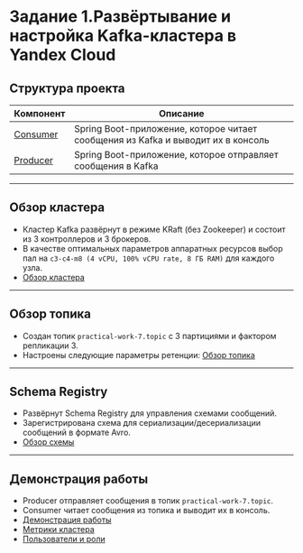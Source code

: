 # Задание 1.Развёртывание и настройка Kafka-кластера в Yandex Cloud

## Структура проекта

| Компонент            | Описание                                                                         |
|----------------------|----------------------------------------------------------------------------------|
| [Consumer](consumer) | Spring Boot-приложение, которое читает сообщения из Kafka и выводит их в консоль |
| [Producer](producer) | Spring Boot-приложение, которое отправляет сообщения в Kafka                     |

___

## Обзор кластера

* Кластер Kafka развёрнут в режиме KRaft (без Zookeeper) и состоит из 3 контроллеров и 3 брокеров.
* В качестве оптимальных параметров аппаратных ресурсов выбор пал на `c3-c4-m8 (4 vCPU, 100% vCPU rate, 8 ГБ RAM)` для
  каждого узла.
* [Обзор кластера](обзор_конфигурации_кластера.png)

___

## Обзор топика

* Создан топик `practical-work-7.topic` с 3 партициями и фактором репликации 3.
* Настроены следующие параметры ретенции: [Обзор топика](обзор_топика.png)

___

## Schema Registry

* Развёрнут Schema Registry для управления схемами сообщений.
* Зарегистрирована схема для сериализации/десериализации сообщений в формате Avro.
* [Обзор схемы](зарегистрированная_схема.png)

___

## Демонстрация работы

* Producer отправляет сообщения в топик `practical-work-7.topic`.
* Consumer читает сообщения из топика и выводит их в консоль.
* [Демонстрация работы](демонстрация_работы_консьюмера.png)
* [Метрики кластера](метрики.png)
* [Пользователи и роли](обзор_пользователей.png)